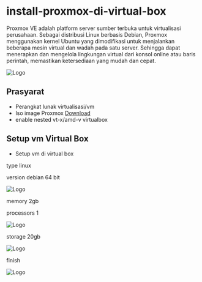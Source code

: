 # install-proxmox-di-virtual-box

Proxmox VE adalah platform server sumber terbuka untuk virtualisasi perusahaan. Sebagai distribusi Linux berbasis Debian, Proxmox menggunakan kernel Ubuntu yang dimodifikasi untuk menjalankan beberapa mesin virtual dan wadah pada satu server. Sehingga dapat menerapkan dan mengelola lingkungan virtual dari konsol online atau baris perintah, memastikan ketersediaan yang mudah dan cepat. 


![Logo](https://raw.githubusercontent.com/danimaulana/Cara-install-proxmox-di-vm/main/Image/Traditional-and-virtual-architecture-server-comparison.jpg)



## Prasyarat

- Perangkat lunak virtualisasi/vm
- Iso image Proxmox [Download](https://www.proxmox.com/en/downloads/category/iso-images-pve)
- enable nested vt-x/amd-v virtualbox



## Setup vm Virtual Box

- Setup vm di virtual box


type linux

version debian 64 bit


![Logo](https://raw.githubusercontent.com/danimaulana/Cara-install-proxmox-di-vm/main/Image/createvirtualmachine-1.png)


memory 2gb

processors 1


![Logo](https://raw.githubusercontent.com/danimaulana/Cara-install-proxmox-di-vm/main/Image/createvirtualmachine-2.png)


storage 20gb


![Logo](https://raw.githubusercontent.com/danimaulana/Cara-install-proxmox-di-vm/main/Image/createvirtualmachine-3.png)


finish


![Logo](https://raw.githubusercontent.com/danimaulana/Cara-install-proxmox-di-vm/main/Image/createvirtualmachine-4.png)
